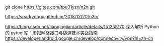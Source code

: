 git clone https://gitee.com/tpu01yzx/n2n.git

https://sparkydogx.github.io/2018/12/20/n2n/

https://blog.csdn.net/liaoqingjian/article/details/151355170  深入解析 Python 的 pytun 库：虚拟网络接口与隧道技术实战指南
https://developer.android.google.cn/develop/connectivity/vpn?hl=zh-cn